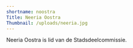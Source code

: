 ```yaml
---
shortname: noostra
Title: Neeria Oostra
Thumbnail: /uploads/neeria.jpg
---
```

Neeria Oostra is lid van de Stadsdeelcommissie.
